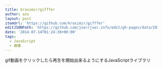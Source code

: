 ```yaml
---
title: krasimir/gifffer
author: azu
layout: post
itemUrl: 'https://github.com/krasimir/gifffer'
editJSONPath: 'https://github.com/jser/jser.info/edit/gh-pages/data/2014/07/index.json'
date: '2014-07-14T01:24:38+00:00'
tags:
  - JavaScript
  - 画像
---
```

gif動画をクリックしたら再生を開始出来るようにするJavaScriptライブラリ

